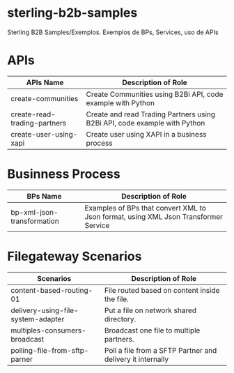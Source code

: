 # sterling-b2b-samples
Sterling B2B Samples/Exemplos. Exemplos de BPs, Services, uso de APIs


# APIs

| APIs Name                       |            Description of Role                                          |
|---------------------------------|-------------------------------------------------------------------------|
| create-communities              | Create Communities using B2Bi API, code example with Python             |
| create-read-trading-partners    | Create and read Trading Partners using B2Bi API, code example with Python |
| create-user-using-xapi          | Create user using XAPI in a business process |

# Businness Process

| BPs Name                        |            Description of Role                                          |
|---------------------------------|-------------------------------------------------------------------------|
| bp-xml-json-transformation      | Examples of BPs that convert XML to Json format, using XML Json Transformer Service |

# Filegateway Scenarios

| Scenarios                       |            Description of Role                                          |
|---------------------------------|-------------------------------------------------------------------------|
| content-based-routing-01        | File routed based on content inside the file. |
| delivery-using-file-system-adapter   | Put a file on network shared directory.|
| multiples-consumers-broadcast   | Broadcast one file to multiple partners.|
| polling-file-from-sftp-parner   | Poll a file from a SFTP Partner and delivery it internally  |
